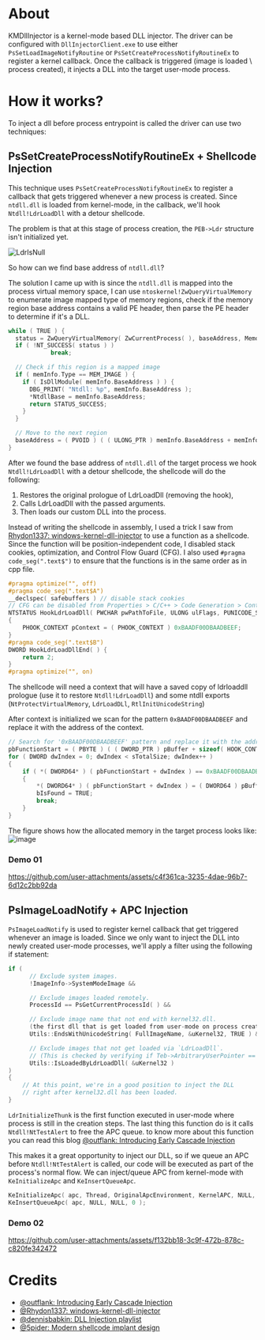 # About
KMDllInjector is a kernel-mode based DLL injector. The driver can be configured with `DllInjectorClient.exe` to use either `PsSetLoadImageNotifyRoutine` or `PsSetCreateProcessNotifyRoutineEx` to register a kernel callback.
Once the callback is triggered (image is loaded \ process created), it injects a DLL into the target user-mode process.
# How it works?
To inject a dll before process entrypoint is called the driver can use two techniques:

## PsSetCreateProcessNotifyRoutineEx + Shellcode Injection

This technique uses `PsSetCreateProcessNotifyRoutineEx` to register a callback that gets triggered whenever a new process is created.
Since `ntdll.dll` is loaded from kernel-mode, in the callback, we'll hook `Ntdll!LdrLoadDll` with a detour shellcode. 

The problem is that at this stage of process creation, the `PEB->Ldr` structure isn't initialized yet.

![LdrIsNull](https://github.com/user-attachments/assets/abe5f29e-565b-4c49-9b73-cbf61a38e8c1)

So how can we find base address of `ntdll.dll`?


The solution I came up with is since the `ntdll.dll` is mapped into the process virtual memory space, 
I can use `ntoskernel!ZwQueryVirtualMemory` to enumerate image mapped type of memory regions, check if the memory region base address contains a valid PE header, then parse the PE header to determine if it's a DLL.
```c
while ( TRUE ) {
  status = ZwQueryVirtualMemory( ZwCurrentProcess( ), baseAddress, MemoryBasicInformation, &memInfo, sizeof( memInfo ), &returnLength );
  if ( !NT_SUCCESS( status ) )
			break;

  // Check if this region is a mapped image
  if ( memInfo.Type == MEM_IMAGE ) {
    if ( IsDllModule( memInfo.BaseAddress ) ) {
      DBG_PRINT( "Ntdll: %p", memInfo.BaseAddress );
      *NtdllBase = memInfo.BaseAddress;
      return STATUS_SUCCESS;
    }
  }

  // Move to the next region
  baseAddress = ( PVOID ) ( ( ULONG_PTR ) memInfo.BaseAddress + memInfo.RegionSize );
}
```

After we found the base address of `ntdll.dll` of the target process we hook `Ntdll!LdrLoadDll` with a detour shellcode, the shellcode will do the following:
1. Restores the original prologue of LdrLoadDll (removing the hook),
2. Calls LdrLoadDll with the passed arguments.
3. Then loads our custom DLL into the process.

Instead of writing the shellcode in assembly, I used a trick I saw from [Rhydon1337: windows-kernel-dll-injector](https://github.com/Rhydon1337/windows-kernel-dll-injector/blob/main/DLLInjector/DLLInjector/dll_injection.cpp#L18) to use a function as a shellcode.
Since the function will be position-independent code, I disabled stack cookies, optimization, and Control Flow Guard (CFG).
I also used `#pragma code_seg(".text$")` to ensure that the functions is in the same order as in cpp file.
```c
#pragma optimize("", off)
#pragma code_seg(".text$A")
__declspec( safebuffers ) // disable stack cookies
// CFG can be disabled from Properties > C/C++ > Code Generation > Control Flow Guad > No
NTSTATUS HookLdrLoadDll( PWCHAR pwPathToFile, ULONG ulFlags, PUNICODE_STRING puModuleFileName, PHANDLE phModuleHandle )
{
	PHOOK_CONTEXT pContext = ( PHOOK_CONTEXT ) 0xBAADF00DBAADBEEF;
}
#pragma code_seg(".text$B")
DWORD HookLdrLoadDllEnd( ) {
	return 2;
}
#pragma optimize("", on)
```

The shellcode will need a context that will have a saved copy of ldrloaddll prologue (use it to restore `Ntdll!LdrLoadDll`)
and some ntdll exports (`NtProtectVirtualMemory`, `LdrLoadDLl`, `RtlInitUnicodeString`)

After context is initialized we scan for the pattern `0xBAADF00DBAADBEEF` and replace it with the address of the context.
```c
// Search for '0xBAADF00DBAADBEEF' pattern and replace it with the address to the context
pbFunctionStart = ( PBYTE ) ( ( DWORD_PTR ) pBuffer + sizeof( HOOK_CONTEXT ) );
for ( DWORD dwIndex = 0; dwIndex < sTotalSize; dwIndex++ )
{
	if ( *( DWORD64* ) ( pbFunctionStart + dwIndex ) == 0xBAADF00DBAADBEEF )
	{
		*( DWORD64* ) ( pbFunctionStart + dwIndex ) = ( DWORD64 ) pBuffer;
		bIsFound = TRUE;
		break;
	}
}
```
The figure shows how the allocated memory in the target process looks like:
![image](https://github.com/user-attachments/assets/9e58b5dd-e27b-4f3b-9d5e-c670a1458e82)

### Demo 01

https://github.com/user-attachments/assets/c4f361ca-3235-4dae-96b7-6d12c2bb92da


## PsImageLoadNotify + APC Injection
`PsImageLoadNotify` is used to register kernel callback that get triggered whenever an image is loaded. 
Since we only want to inject the DLL into newly created user-mode processes, we'll apply a filter using the following if statement:
```c
if (
      // Exclude system images.
      !ImageInfo->SystemModeImage &&

      // Exclude images loaded remotely.
      ProcessId == PsGetCurrentProcessId( ) &&

      // Exclude image name that not end with kernel32.dll.
      (the first dll that is get loaded from user-mode on process creation is kernel32.dll)
      Utils::EndsWithUnicodeString( FullImageName, &uKernel32, TRUE ) &&

      // Exclude images that not get loaded via `LdrLoadDll`.
      // (This is checked by verifying if Teb->ArbitraryUserPointer == L"...\kernel32.dll".)
      Utils::IsLoadedByLdrLoadDll( &uKernel32 )
)
{
    // At this point, we're in a good position to inject the DLL
    // right after kernel32.dll has been loaded. 
}
```

`LdrInitializeThunk` is the first function executed in user-mode where process is still in the creation steps. 
The last thing this function do is it calls `Ntdll!NtTestAlert` to free the APC queue. to know more about this function you can read this blog [@outflank: Introducing Early Cascade Injection](https://www.outflank.nl/blog/2024/10/15/introducing-early-cascade-injection-from-windows-process-creation-to-stealthy-injection)

This makes it a great opportunity to inject our DLL, so if we queue an APC before `Ntdll!NtTestAlert` is called, our code will be executed as part of the process's normal flow.
We can inject/queue APC from kernel-mode with	`KeInitializeApc` and `KeInsertQueueApc`.
```c
KeInitializeApc( apc, Thread, OriginalApcEnvironment, KernelAPC, NULL, APCCallbackCodeCave, UserMode, Arguments );
KeInsertQueueApc( apc, NULL, NULL, 0 );
```

### Demo 02
https://github.com/user-attachments/assets/f132bb18-3c9f-472b-878c-c820fe342472

# Credits
- [@outflank: Introducing Early Cascade Injection](https://www.outflank.nl/blog/2024/10/15/introducing-early-cascade-injection-from-windows-process-creation-to-stealthy-injection)
- [@Rhydon1337: windows-kernel-dll-injector](https://github.com/Rhydon1337/windows-kernel-dll-injector)
- [@dennisbabkin: DLL Injection playlist](https://www.youtube.com/watch?v=_k3njkNkvmI&list=PLo7Gwt6RpLEdF1cdS7rJ3AFv_Qusbs9hD)
- [@5pider: Modern shellcode implant design](https://5pider.net/blog/2024/01/27/modern-shellcode-implant-design)
